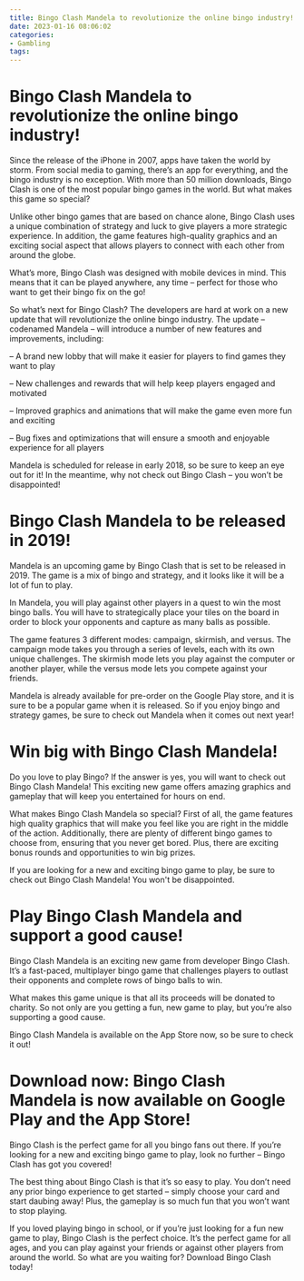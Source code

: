 ```yaml
---
title: Bingo Clash Mandela to revolutionize the online bingo industry!
date: 2023-01-16 08:06:02
categories:
- Gambling
tags:
---
```



#  Bingo Clash Mandela to revolutionize the online bingo industry!

Since the release of the iPhone in 2007, apps have taken the world by storm. From social media to gaming, there’s an app for everything, and the bingo industry is no exception. With more than 50 million downloads, Bingo Clash is one of the most popular bingo games in the world. But what makes this game so special?

Unlike other bingo games that are based on chance alone, Bingo Clash uses a unique combination of strategy and luck to give players a more strategic experience. In addition, the game features high-quality graphics and an exciting social aspect that allows players to connect with each other from around the globe.

What’s more, Bingo Clash was designed with mobile devices in mind. This means that it can be played anywhere, any time – perfect for those who want to get their bingo fix on the go!

So what’s next for Bingo Clash? The developers are hard at work on a new update that will revolutionize the online bingo industry. The update – codenamed Mandela – will introduce a number of new features and improvements, including:

– A brand new lobby that will make it easier for players to find games they want to play

– New challenges and rewards that will help keep players engaged and motivated

– Improved graphics and animations that will make the game even more fun and exciting

– Bug fixes and optimizations that will ensure a smooth and enjoyable experience for all players

Mandela is scheduled for release in early 2018, so be sure to keep an eye out for it! In the meantime, why not check out Bingo Clash – you won’t be disappointed!

#  Bingo Clash Mandela to be released in 2019!

Mandela is an upcoming game by Bingo Clash that is set to be released in 2019. The game is a mix of bingo and strategy, and it looks like it will be a lot of fun to play.

In Mandela, you will play against other players in a quest to win the most bingo balls. You will have to strategically place your tiles on the board in order to block your opponents and capture as many balls as possible.

The game features 3 different modes: campaign, skirmish, and versus. The campaign mode takes you through a series of levels, each with its own unique challenges. The skirmish mode lets you play against the computer or another player, while the versus mode lets you compete against your friends.

Mandela is already available for pre-order on the Google Play store, and it is sure to be a popular game when it is released. So if you enjoy bingo and strategy games, be sure to check out Mandela when it comes out next year!

#  Win big with Bingo Clash Mandela!

Do you love to play Bingo? If the answer is yes, you will want to check out Bingo Clash Mandela! This exciting new game offers amazing graphics and gameplay that will keep you entertained for hours on end.

What makes Bingo Clash Mandela so special? First of all, the game features high quality graphics that will make you feel like you are right in the middle of the action. Additionally, there are plenty of different bingo games to choose from, ensuring that you never get bored. Plus, there are exciting bonus rounds and opportunities to win big prizes.

If you are looking for a new and exciting bingo game to play, be sure to check out Bingo Clash Mandela! You won't be disappointed.

#  Play Bingo Clash Mandela and support a good cause!

Bingo Clash Mandela is an exciting new game from developer Bingo Clash. It’s a fast-paced, multiplayer bingo game that challenges players to outlast their opponents and complete rows of bingo balls to win.

What makes this game unique is that all its proceeds will be donated to charity. So not only are you getting a fun, new game to play, but you’re also supporting a good cause.

Bingo Clash Mandela is available on the App Store now, so be sure to check it out!

#  Download now: Bingo Clash Mandela is now available on Google Play and the App Store!

Bingo Clash is the perfect game for all you bingo fans out there. If you’re looking for a new and exciting bingo game to play, look no further – Bingo Clash has got you covered!

The best thing about Bingo Clash is that it’s so easy to play. You don’t need any prior bingo experience to get started – simply choose your card and start daubing away! Plus, the gameplay is so much fun that you won’t want to stop playing.

If you loved playing bingo in school, or if you’re just looking for a fun new game to play, Bingo Clash is the perfect choice. It’s the perfect game for all ages, and you can play against your friends or against other players from around the world. So what are you waiting for? Download Bingo Clash today!